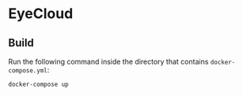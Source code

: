 # EyeCloud
## Build
Run the following command inside the directory that contains `docker-compose.yml`:

```
docker-compose up
```